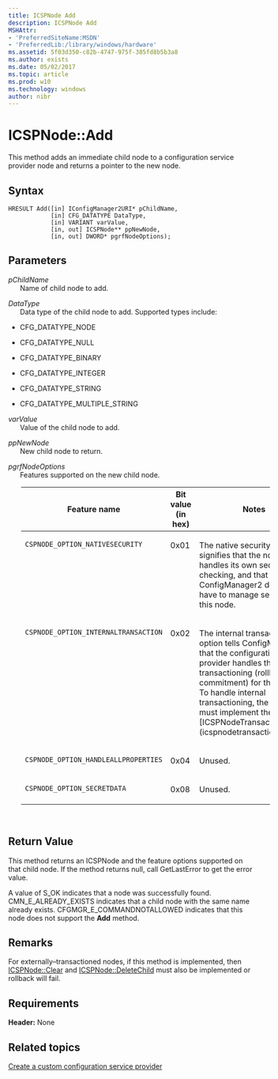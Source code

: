 ```yaml
---
title: ICSPNode Add
description: ICSPNode Add
MSHAttr:
- 'PreferredSiteName:MSDN'
- 'PreferredLib:/library/windows/hardware'
ms.assetid: 5f03d350-c82b-4747-975f-385fd8b5b3a8
ms.author: exists
ms.date: 05/02/2017
ms.topic: article
ms.prod: w10
ms.technology: windows
author: nibr
---
```


# ICSPNode::Add

This method adds an immediate child node to a configuration service provider node and returns a pointer to the new node.

## Syntax

``` syntax
HRESULT Add([in] IConfigManager2URI* pChildName,
            [in] CFG_DATATYPE DataType,
            [in] VARIANT varValue, 
            [in, out] ICSPNode** ppNewNode, 
            [in, out] DWORD* pgrfNodeOptions);
```

## Parameters

<a href="" id="pchildname"></a>*pChildName*  
&nbsp;&nbsp;&nbsp;&nbsp;&nbsp;&nbsp;Name of child node to add.

<a href="" id="datatype"></a>*DataType*  
&nbsp;&nbsp;&nbsp;&nbsp;&nbsp;&nbsp;Data type of the child node to add. Supported types include:
-   CFG\_DATATYPE\_NODE

-   CFG\_DATATYPE\_NULL

-   CFG\_DATATYPE\_BINARY

-   CFG\_DATATYPE\_INTEGER

-   CFG\_DATATYPE\_STRING

-   CFG\_DATATYPE\_MULTIPLE\_STRING

<a href="" id="varvalue"></a>*varValue*  
&nbsp;&nbsp;&nbsp;&nbsp;&nbsp;&nbsp;Value of the child node to add.

<a href="" id="ppnewnode"></a>*ppNewNode*  
&nbsp;&nbsp;&nbsp;&nbsp;&nbsp;&nbsp;New child node to return.

<a href="" id="pgrfnodeoptions"></a>*pgrfNodeOptions*  
&nbsp;&nbsp;&nbsp;&nbsp;&nbsp;&nbsp;Features supported on the new child node.
<table style="margin-left:26px"> 
<colgroup>
<col width="33%" />
<col width="33%" />
<col width="33%" />
</colgroup>
<thead>
<tr class="header">
<th>Feature name</th>
<th>Bit value (in hex)</th>
<th>Notes</th>
</tr>
</thead>
<tbody>
<tr class="odd">
<td style="vertical-align:top"><p><code>CSPNODE_OPTION_NATIVESECURITY</code></p></td>
<td style="vertical-align:top"><p>0x01</p></td>
<td style="vertical-align:top"><p>The native security option signifies that the node handles its own security checking, and that ConfigManager2 does not have to manage security for this node.</p></td>
</tr>
<tr class="even">
<td style="vertical-align:top"><p><code>CSPNODE_OPTION_INTERNALTRANSACTION</code></p></td>
<td style="vertical-align:top"><p>0x02</p></td>
<td style="vertical-align:top"><p>The internal transactioning option tells ConfigManager2 that the configuration service provider handles the transactioning (rollback and commitment) for the node. To handle internal transactioning, the node must implement the [ICSPNodeTransactioning](icspnodetransactioning.md).</p></td>
</tr>
<tr class="odd">
<td style="vertical-align:top"><p><code>CSPNODE_OPTION_HANDLEALLPROPERTIES</code></p></td>
<td style="vertical-align:top"><p>0x04</p></td>
<td style="vertical-align:top"><p>Unused.</p></td>
</tr>
<tr class="even">
<td style="vertical-align:top"><p><code>CSPNODE_OPTION_SECRETDATA</code></p></td>
<td style="vertical-align:top"><p>0x08</p></td>
<td style="vertical-align:top"><p>Unused.</p></td>
</tr>
</tbody>
</table>

 
## Return Value

This method returns an ICSPNode and the feature options supported on that child node. If the method returns null, call GetLastError to get the error value.

A value of S\_OK indicates that a node was successfully found. CMN\_E\_ALREADY\_EXISTS indicates that a child node with the same name already exists. CFGMGR\_E\_COMMANDNOTALLOWED indicates that this node does not support the **Add** method.

## Remarks

For externally–transactioned nodes, if this method is implemented, then [ICSPNode::Clear](icspnodeclear.md) and [ICSPNode::DeleteChild](icspnodedeletechild.md) must also be implemented or rollback will fail.

## Requirements

**Header:** None

## Related topics

[Create a custom configuration service provider](create-a-custom-configuration-service-provider.md)

 






